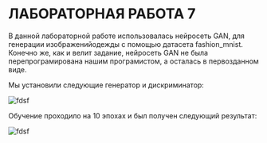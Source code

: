 # ЛАБОРАТОРНАЯ РАБОТА 7
В данной лабораторной работе использовалась нейросеть GAN, для генерации изображенийодежды с помощью датасета fashion_mnist.
Конечно же, как и велит задание, нейросеть GAN не была перепрограмирована нашим програмистом, а осталась в первозданном виде.

Мы установили следующие генератор и дискриминатор:

![fdsf](https://sun9-45.userapi.com/impg/5zizFiGeKSrleEJddS7D09GP4IOHY1EH3gGZ4w/il-J8Y1uUTM.jpg?size=984x428&quality=96&sign=5dc4c6af18e585d0f71bd7e6ff527cf7&type=album)

Обучение проходило на 10 эпохах и был получен следующий результат:

![fdsf](https://sun3-18.userapi.com/impg/C2-Ds50hpYkPk-WTMsD_Flch8mURkEW6v8du1g/za5lZjhFNlo.jpg?size=633x560&quality=96&sign=905f82dcda2d11ec65b69923e21b593a&type=album)
